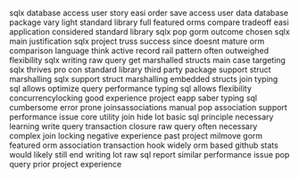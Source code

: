 sqlx database access user story easi order save access user data database package vary light standard library full featured orms compare tradeoff easi application considered standard library sqlx pop gorm outcome chosen sqlx main justification sqlx project truss success since doesnt mature orm comparison language think active record rail pattern often outweighed flexibility sqlx writing raw query get marshalled structs main case targeting sqlx thrives pro con standard library third party package support struct marshalling sqlx support struct marshalling embedded structs join typing sql allows optimize query performance typing sql allows flexibility concurrencylocking good experience project eapp saber typing sql cumbersome error prone joinsassociations manual pop association support performance issue core utility join hide lot basic sql principle necessary learning write query transaction closure raw query often necessary complex join locking negative experience past project milmove gorm featured orm association transaction hook widely orm based github stats would likely still end writing lot raw sql report similar performance issue pop query prior project experience
